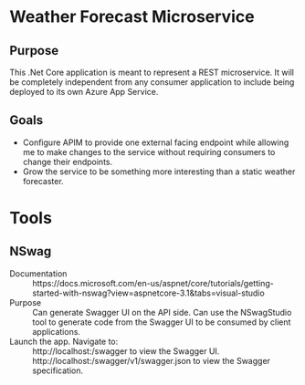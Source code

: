 # Weather Forecast Microservice
## Purpose
This .Net Core application is meant to represent a REST microservice.  It will be completely independent from any consumer application to include being deployed to its own Azure App Service.
## Goals
<ul>
  <li>
    Configure APIM to provide one external facing endpoint while allowing me to make changes to the service without requiring consumers to change their endpoints.
  </li>
  <li>
    Grow the service to be something more interesting than a static weather forecaster.
  </li>
  </ul>


# Tools
## NSwag
<dl>
  <dt>Documentation</dt>
  <dd>https://docs.microsoft.com/en-us/aspnet/core/tutorials/getting-started-with-nswag?view=aspnetcore-3.1&tabs=visual-studio</dd>
  <dt>Purpose</dt>
  <dd>Can generate Swagger UI on the API side.  Can use the NSwagStudio tool to generate code from the Swagger UI to be consumed by client applications.</dd>
  <dt>Launch the app. Navigate to:</dt>
  <dd>http://localhost:<port>/swagger to view the Swagger UI.</br>
    http://localhost:<port>/swagger/v1/swagger.json to view the Swagger specification.</dd>
  </dl>






